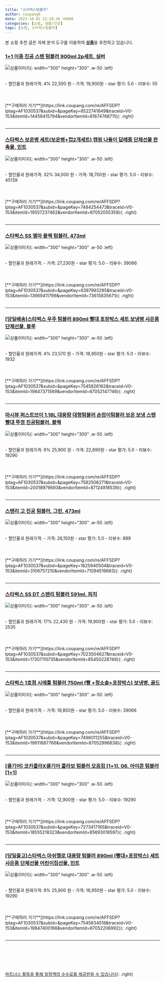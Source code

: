 ```yaml
---
title: "스타벅스텀블러"
author: coupang6
date: 2023-10-02 12:20:30 +0800
categories: [쇼핑, 생활/건강]
tags: [쇼핑, 스타벅스텀블러]
---
```


본 쇼핑 추천 글은 자체 분석 도구를 이용하여 [**상품**](https://link.coupang.com/a/bao1ui)을 추천하고 있습니다.

### [1+1 이중 진공 스텐 텀블러 900ml 2p세트, 실버](https://link.coupang.com/re/AFFSDP?lptag=AF1030537&subid=&pageKey=6522741849&traceid=V0-153&itemId=14458415794&vendorItemId=81674768711)

![상품이미지](https://thumbnail9.coupangcdn.com/thumbnails/remote/230x230ex/image/vendor_inventory/19d7/99dc329062d2eea8f808f0f87776852ac0d330afb87d7094dfd1eac4d8c9.jpg){: width="300" height="300" .w-50 .left}


<br>
- 할인율과 원래가격: 4%  22,500   원
- 가격: 19,900원
- star 평가: 5.0
- 리뷰수: 55
<br>
<br>
<br>
<br>
[**구매하러 가기**](https://link.coupang.com/re/AFFSDP?lptag=AF1030537&subid=&pageKey=6522741849&traceid=V0-153&itemId=14458415794&vendorItemId=81674768711){: .right}
<br>
<br>

---

### [스타벅스 보온병 세트(보온병+컵2개세트) 캠핑 나들이 답례품 단체선물 판촉물, 민트](https://link.coupang.com/re/AFFSDP?lptag=AF1030537&subid=&pageKey=7484254473&traceid=V0-153&itemId=19557237462&vendorItemId=87052055358)

![상품이미지](https://thumbnail10.coupangcdn.com/thumbnails/remote/230x230ex/image/vendor_inventory/aae2/dcec2c23fa6a6f77f5b54174657249c062ce2f0c2ca69ffb24909d689012.jpg){: width="300" height="300" .w-50 .left}


<br>
- 할인율과 원래가격: 32%  34,000   원
- 가격: 18,700원
- star 평가: 5.0
- 리뷰수: 45139
<br>
<br>
<br>
<br>
[**구매하러 가기**](https://link.coupang.com/re/AFFSDP?lptag=AF1030537&subid=&pageKey=7484254473&traceid=V0-153&itemId=19557237462&vendorItemId=87052055358){: .right}
<br>
<br>

---

### [스타벅스 SS 엘마 블랙 텀블러, 473ml](https://link.coupang.com/re/AFFSDP?lptag=AF1030537&subid=&pageKey=6397993295&traceid=V0-153&itemId=13669411799&vendorItemId=73615835671)

![상품이미지](https://thumbnail7.coupangcdn.com/thumbnails/remote/230x230ex/image/vendor_inventory/66c4/78130ee14c62410f8d05e0087a51f80e5df19b589d247abb64874070b7b5.jpg){: width="300" height="300" .w-50 .left}


<br>
- 할인율과 원래가격: 
- 가격: 27,230원
- star 평가: 5.0
- 리뷰수: 39066
<br>
<br>
<br>
<br>
[**구매하러 가기**](https://link.coupang.com/re/AFFSDP?lptag=AF1030537&subid=&pageKey=6397993295&traceid=V0-153&itemId=13669411799&vendorItemId=73615835671){: .right}
<br>
<br>

---

### [[당일배송]스타벅스 우주 텀블러 890ml 빨대 포장박스 세트 보냉병 사은품 단체선물, 블루](https://link.coupang.com/re/AFFSDP?lptag=AF1030537&subid=&pageKey=7545826162&traceid=V0-153&itemId=19847371569&vendorItemId=87052147746)

![상품이미지](https://thumbnail7.coupangcdn.com/thumbnails/remote/230x230ex/image/vendor_inventory/104f/318a0d5bbab2c97b3b5300c3956479cdcb246fd24213600177e43d247d97.jpg){: width="300" height="300" .w-50 .left}


<br>
- 할인율과 원래가격: 4%  23,570   원
- 가격: 18,950원
- star 평가: 5.0
- 리뷰수: 1932
<br>
<br>
<br>
<br>
[**구매하러 가기**](https://link.coupang.com/re/AFFSDP?lptag=AF1030537&subid=&pageKey=7545826162&traceid=V0-153&itemId=19847371569&vendorItemId=87052147746){: .right}
<br>
<br>

---

### [마시뷰 퍼스트브이 1.18L 대용량 대형텀블러 손잡이텀블러 보온 보냉 스텐빨대 뚜껑 진공텀블러, 블랙](https://link.coupang.com/re/AFFSDP?lptag=AF1030537&subid=&pageKey=7582506271&traceid=V0-153&itemId=20018979693&vendorItemId=87124918539)

![상품이미지](https://thumbnail6.coupangcdn.com/thumbnails/remote/230x230ex/image/vendor_inventory/5be5/afc2b9dfe8977fb255f65b1b4fd7aa58c83814aee4db17b973da73b87bc9.jpg){: width="300" height="300" .w-50 .left}


<br>
- 할인율과 원래가격: 9%  25,900   원
- 가격: 22,690원
- star 평가: 5.0
- 리뷰수: 19290
<br>
<br>
<br>
<br>
[**구매하러 가기**](https://link.coupang.com/re/AFFSDP?lptag=AF1030537&subid=&pageKey=7582506271&traceid=V0-153&itemId=20018979693&vendorItemId=87124918539){: .right}
<br>
<br>

---

### [스탠리 고 진공 텀블러, 그린, 473ml](https://link.coupang.com/re/AFFSDP?lptag=AF1030537&subid=&pageKey=1825940504&traceid=V0-153&itemId=3106757210&vendorItemId=71094519683)

![상품이미지](https://thumbnail8.coupangcdn.com/thumbnails/remote/230x230ex/image/retail/images/644224408612774-3a9c7f69-ec22-409f-b93a-aeb684d5876c.jpg){: width="300" height="300" .w-50 .left}


<br>
- 할인율과 원래가격: 
- 가격: 26,150원
- star 평가: 5.0
- 리뷰수: 889
<br>
<br>
<br>
<br>
[**구매하러 가기**](https://link.coupang.com/re/AFFSDP?lptag=AF1030537&subid=&pageKey=1825940504&traceid=V0-153&itemId=3106757210&vendorItemId=71094519683){: .right}
<br>
<br>

---

### [스타벅스 SS DT 스탠리 텀블러 591ml, 피치](https://link.coupang.com/re/AFFSDP?lptag=AF1030537&subid=&pageKey=7023504627&traceid=V0-153&itemId=17307110735&vendorItemId=85450228749)

![상품이미지](https://thumbnail7.coupangcdn.com/thumbnails/remote/230x230ex/image/vendor_inventory/a151/a2c6dba1da603f15215b21906021f9458b9143bb692e4ae8e4b0174fe9a3.jpg){: width="300" height="300" .w-50 .left}


<br>
- 할인율과 원래가격: 17%  22,430   원
- 가격: 19,900원
- star 평가: 5.0
- 리뷰수: 2535
<br>
<br>
<br>
<br>
[**구매하러 가기**](https://link.coupang.com/re/AFFSDP?lptag=AF1030537&subid=&pageKey=7023504627&traceid=V0-153&itemId=17307110735&vendorItemId=85450228749){: .right}
<br>
<br>

---

### [스타벅스 1호점 시애틀 텀블러 750ml (빨 +청소솔+포장박스) 보냉병, 골드](https://link.coupang.com/re/AFFSDP?lptag=AF1030537&subid=&pageKey=7496011255&traceid=V0-153&itemId=19611687766&vendorItemId=87052996838)

![상품이미지](https://thumbnail8.coupangcdn.com/thumbnails/remote/230x230ex/image/vendor_inventory/c51b/c382859fa9e540a9402275e9c58aa77147d42ef6c348a694a750eaa92b09.jpg){: width="300" height="300" .w-50 .left}


<br>
- 할인율과 원래가격: 
- 가격: 19,850원
- star 평가: 5.0
- 리뷰수: 39066
<br>
<br>
<br>
<br>
[**구매하러 가기**](https://link.coupang.com/re/AFFSDP?lptag=AF1030537&subid=&pageKey=7496011255&traceid=V0-153&itemId=19611687766&vendorItemId=87052996838){: .right}
<br>
<br>

---

### [[쿨기어] 코카콜라X쿨기어 콜라보 텀블러 모음집 [1+1], 06. 아이콘 텀블러[1+1]](https://link.coupang.com/re/AFFSDP?lptag=AF1030537&subid=&pageKey=7273417165&traceid=V0-153&itemId=18555218323&vendorItemId=85693018597)

![상품이미지](https://thumbnail7.coupangcdn.com/thumbnails/remote/230x230ex/image/vendor_inventory/e5b3/017559eb0ee664588a6078b773cf1b92cc4823fae30ba4e8212bdf7ffaf1.jpg){: width="300" height="300" .w-50 .left}


<br>
- 할인율과 원래가격: 
- 가격: 12,900원
- star 평가: 5.0
- 리뷰수: 19290
<br>
<br>
<br>
<br>
[**구매하러 가기**](https://link.coupang.com/re/AFFSDP?lptag=AF1030537&subid=&pageKey=7273417165&traceid=V0-153&itemId=18555218323&vendorItemId=85693018597){: .right}
<br>
<br>

---

### [[당일출고]스타벅스 마쉬멜로 대용량 텀블러 890ml (빨대+포장박스) 세트 사은품 단체선물 어린이집선물, 민트](https://link.coupang.com/re/AFFSDP?lptag=AF1030537&subid=&pageKey=7545834518&traceid=V0-153&itemId=19847400166&vendorItemId=87052206992)

![상품이미지](https://thumbnail6.coupangcdn.com/thumbnails/remote/230x230ex/image/vendor_inventory/f49c/be186ae6fe8ff3bf2e6c3649e719ff50498fde6dfea4afde483631ded65b.jpg){: width="300" height="300" .w-50 .left}


<br>
- 할인율과 원래가격: 9%  25,900   원
- 가격: 18,950원
- star 평가: 5.0
- 리뷰수: 19290
<br>
<br>
<br>
<br>
[**구매하러 가기**](https://link.coupang.com/re/AFFSDP?lptag=AF1030537&subid=&pageKey=7545834518&traceid=V0-153&itemId=19847400166&vendorItemId=87052206992){: .right}
<br>
<br>

---
<br><br><br><br><br> [파트너스 활동을 통해 일정액의 수수료를 제공받을 수 있습니다](https://link.coupang.com/a/bao1ui){: .right}